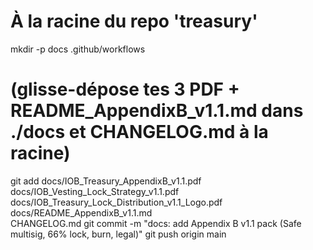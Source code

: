 # À la racine du repo 'treasury'
mkdir -p docs .github/workflows

# (glisse-dépose tes 3 PDF + README_AppendixB_v1.1.md dans ./docs et CHANGELOG.md à la racine)

git add docs/IOB_Treasury_AppendixB_v1.1.pdf \
        docs/IOB_Vesting_Lock_Strategy_v1.1.pdf \
        docs/IOB_Treasury_Lock_Distribution_v1.1_Logo.pdf \
        docs/README_AppendixB_v1.1.md \
        CHANGELOG.md
git commit -m "docs: add Appendix B v1.1 pack (Safe multisig, 66% lock, burn, legal)"
git push origin main
